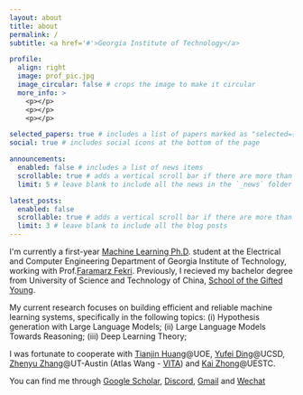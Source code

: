 ```yaml
---
layout: about
title: about
permalink: /
subtitle: <a href='#'>Georgia Institute of Technology</a>

profile:
  align: right
  image: prof_pic.jpg
  image_circular: false # crops the image to make it circular
  more_info: >
    <p></p>
    <p></p>
    <p></p>

selected_papers: true # includes a list of papers marked as "selected={true}"
social: true # includes social icons at the bottom of the page

announcements:
  enabled: false # includes a list of news items
  scrollable: true # adds a vertical scroll bar if there are more than 3 news items
  limit: 5 # leave blank to include all the news in the `_news` folder

latest_posts:
  enabled: false
  scrollable: true # adds a vertical scroll bar if there are more than 3 new posts items
  limit: 3 # leave blank to include all the blog posts
---
```


I'm currently a first-year [Machine Learning Ph.D](https://ml.gatech.edu/phd). student at the Electrical and Computer Engineering Department of Georgia Institute of Technology, working with Prof.[Faramarz Fekri](https://fekri.ece.gatech.edu/). Previously, I recieved my bachelor degree from University of Science and Technology of China, [School of the Gifted Young](https://sgy.ustc.edu.cn/mainm.htm). 

My current research focuses on building efficient and reliable machine learning systems, specifically in the following topics: 
(i) Hypothesis generation with Large Language Models; 
(ii) Large Language Models Towards Reasoning; 
(iii) Deep Learning Theory;

I was fortunate to cooperate with [Tianjin Huang](https://tianjinyellow.github.io/)@UOE, [Yufei Ding](https://picassolab.squarespace.com/yufei)@UCSD, [Zhenyu Zhang](https://zhenyu.gallery/)@UT-Austin (Atlas Wang - [VITA](https://vita-group.github.io/)) and [Kai Zhong](https://www.researchgate.net/scientific-contributions/Kai-Zhong-2196706297)@UESTC.

You can find me through [Google Scholar](https://scholar.google.com/citations?hl=zh-CN&user=rIdbp9QAAAAJ), [Discord](https://discord.gg/uHQ6brs5), [Gmail](haotianhu603@gmail.com) and [Wechat](doueverlovme_)

